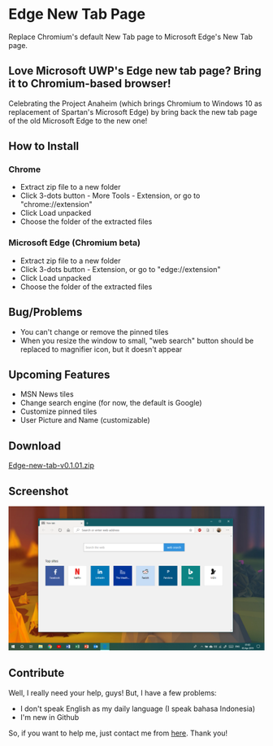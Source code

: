 # Edge New Tab Page
Replace Chromium's default New Tab page to Microsoft Edge's New Tab page.

## Love Microsoft UWP's Edge new tab page? Bring it to Chromium-based browser!
Celebrating the Project Anaheim (which brings Chromium to Windows 10 as replacement of Spartan's Microsoft Edge) by bring back the new tab page of the old Microsoft Edge to the new one!

## How to Install
### Chrome
* Extract zip file to a new folder
* Click 3-dots button - More Tools - Extension, or go to "chrome://extension"
* Click Load unpacked
* Choose the folder of the extracted files

### Microsoft Edge (Chromium beta)
* Extract zip file to a new folder
* Click 3-dots button - Extension, or go to "edge://extension"
* Click Load unpacked
* Choose the folder of the extracted files

## Bug/Problems
* You can't change or remove the pinned tiles
* When you resize the window to small, "web search" button should be replaced to magnifier icon, but it doesn't appear

## Upcoming Features
* MSN News tiles
* Change search engine (for now, the default is Google)
* Customize pinned tiles
* User Picture and Name (customizable)

## Download
<a href="https://github.com/jordanapit/Edge-New-Tab/blob/master/Edge-new-tab-v0.1.01.zip?raw=true">Edge-new-tab-v0.1.01.zip</a>

## Screenshot
![screenshot](images/newtab_preview.png)

## Contribute
Well, I really need your help, guys! But, I have a few problems:
* I don't speak English as my daily language (I speak bahasa Indonesia)
* I'm new in Github

So, if you want to help me, just contact me from <a href="https://api.whatsapp.com/send?phone=+4915121234567">here</a>. Thank you!
